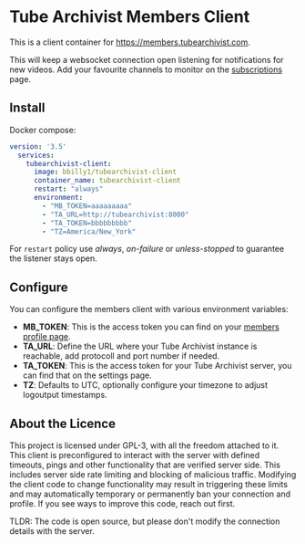 # Tube Archivist Members Client
This is a client container for https://members.tubearchivist.com.

This will keep a websocket connection open listening for notifications for new videos. Add your favourite channels to monitor on the [subscriptions](https://members.tubearchivist.com/subscriptions/) page.

## Install
Docker compose:
```yml
version: '3.5'
  services:
    tubearchivist-client:
      image: bbilly1/tubearchivist-client
      container_name: tubearchivist-client
      restart: "always"
      environment:
        - "MB_TOKEN=aaaaaaaaa"
        - "TA_URL=http://tubearchivist:8000"
        - "TA_TOKEN=bbbbbbbbb"
        - "TZ=America/New_York"
```

For `restart` policy use *always*, *on-failure* or *unless-stopped* to guarantee the listener stays open.

## Configure
You can configure the members client with various environment variables:
- **MB_TOKEN**: This is the access token you can find on your [members profile page](https://members.tubearchivist.com/profile/).
- **TA_URL**: Define the URL where your Tube Archivist instance is reachable, add protocoll and port number if needed.
- **TA_TOKEN**: This is the access token for your Tube Archivist server, you can find that on the settings page.
- **TZ**: Defaults to UTC, optionally configure your timezone to adjust logoutput timestamps.

## About the Licence
This project is licensed under GPL-3, with all the freedom attached to it. This client is preconfigured to interact with the server with defined timeouts, pings and other functionality that are verified server side. This includes server side rate limiting and blocking of malicious traffic. Modifying the client code to change functionality may result in triggering these limits and may automatically temporary or permanently ban your connection and profile. If you see ways to improve this code, reach out first.

TLDR: The code is open source, but please don't modify the connection details with the server.
